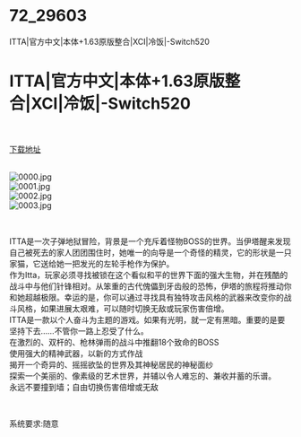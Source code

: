 # 72_29603
ITTA|官方中文|本体+1.63原版整合|XCI|冷饭|-Switch520
# ITTA|官方中文|本体+1.63原版整合|XCI|冷饭|-Switch520
 <br/></br>
[下载地址](https://www.switch520.cc/article/29603 "下载地址")
<br/></br>

<p><img title="0000.jpg" src="https://www.switch520.cc/muke_img/2022_04_14_9ff91ba307a45.jpg" alt="0000.jpg"><br>
<img title="0001.jpg" src="https://www.switch520.cc/muke_img/2022_04_14_30a6a0fb6e9aa.jpg" alt="0001.jpg"><br>
<img title="0002.jpg" src="https://www.switch520.cc/muke_img/2022_04_14_56a3c32f2e125.jpg" alt="0002.jpg"><br>
<img title="0003.jpg" src="https://www.switch520.cc/muke_img/2022_04_14_df61812d7ddac.jpg" alt="0003.jpg"></p>
<p>&nbsp;</p>
<p>ITTA是一次子弹地狱冒险，背景是一个充斥着怪物BOSS的世界。当伊塔醒来发现自己被死去的家人团团围住时，她唯一的向导是一个奇怪的精灵，它的形状是一只家猫，它送给她一把发光的左轮手枪作为保护。<br>
作为Itta，玩家必须寻找被锁在这个看似和平的世界下面的强大生物，并在残酷的战斗中与他们针锋相对。从笨重的古代傀儡到牙齿般的恐怖，伊塔的旅程将推动你和她超越极限。幸运的是，你可以通过寻找具有独特攻击风格的武器来改变你的战斗风格，如果进展太艰难，可以随时切换无敌或玩家伤害倍增。<br>
ITTA是一款以个人奋斗为主题的游戏。如果有光明，就一定有黑暗。重要的是要坚持下去……不管你一路上忍受了什么。<br>
在激烈的、双杆的、枪林弹雨的战斗中推翻18个致命的BOSS<br>
使用强大的精神武器，以新的方式作战<br>
揭开一个奇异的、摇摇欲坠的世界及其神秘居民的神秘面纱<br>
探索一个美丽的、像素级的艺术世界，并辅以令人难忘的、兼收并蓄的乐谱。<br>
永远不要撞到墙；自由切换伤害倍增或无敌</p>
<p>&nbsp;</p>
<p>系统要求:随意</p>



